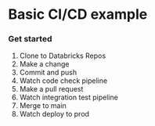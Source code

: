 # Basic CI/CD example

### Get started

1. Clone to Databricks Repos
2. Make a change
3. Commit and push
4. Watch code check pipeline
5. Make a pull request
6. Watch integration test pipeline
7. Merge to main
8. Watch deploy to prod
